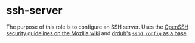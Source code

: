 # ssh-server

The purpose of this role is to configure an SSH server. Uses the [OpenSSH security guidelines on the Mozilla wiki](https://wiki.mozilla.org/Security/Guidelines/OpenSSH#OpenSSH_server) and [drduh's](https://github.com/drduh) [`sshd_config` as a base](https://github.com/drduh/config/blob/master/sshd_config).
